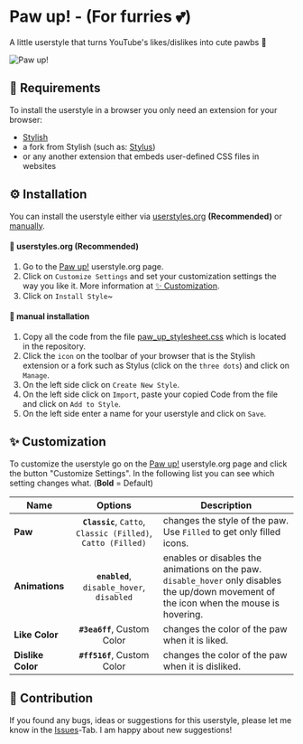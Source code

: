 # Paw up! - (For furries 💕)
A little userstyle that turns YouTube's likes/dislikes into cute pawbs 🐾

![Paw up!](https://user-images.githubusercontent.com/37185496/154813212-e563ce14-d775-4572-84d3-08d551a403aa.gif)

## 📝 Requirements
To install the userstyle in a browser you only need an extension for your browser:
- [Stylish](https://userstyles.org/help/stylish)
- a fork from Stylish (such as: [Stylus](https://github.com/openstyles/stylus))
- or any another extension that embeds user-defined CSS files in websites

## ⚙ Installation 
You can install the userstyle either via [userstyles.org](#-userstylesorg-recommended) **(Recommended)** or [manually](#-manual-installation).

#### 🔰 userstyles.org (Recommended)
1. Go to the [Paw up!](https://userstyles.org/styles/169802) userstyle.org page.
2. Click on `Customize Settings` and set your customization settings the way you like it. More information at [✨ Customization](#-customization).
3. Click on `Install Style`~

#### 🔧 manual installation
1. Copy all the code from the file [paw_up_stylesheet.css](https://github.com/FulytheFox/paw-up-userstyle/blob/main/paw_up_stylesheet.css) which is located in the repository.
2. Click the `icon` on the toolbar of your browser that is the Stylish extension or a fork such as Stylus (click on the `three dots`) and click on `Manage`.
3. On the left side click on `Create New Style`.
4. On the left side click on `Import`, paste your copied Code from the file and click on `Add to Style`.
5. On the left side enter a name for your userstyle and click on `Save`.

## ✨ Customization
To customize the userstyle go on the [Paw up!](https://userstyles.org/styles/169802) userstyle.org page and click the button "Customize Settings". In the following list you can see which setting changes what.
(**Bold** = Default)

Name | Options | Description
------------ | :-------------: | -------------
**Paw** | **`Classic`**, `Catto`, `Classic (Filled)`, `Catto (Filled)` | changes the style of the paw. Use `Filled` to get only filled icons.
**Animations** | **`enabled`**, `disable_hover`, `disabled` | enables or disables the animations on the paw. `disable_hover` only disables the up/down movement of the icon when the mouse is hovering.
**Like Color** | **`#3ea6ff`**, Custom Color | changes the color of the paw when it is liked. 
**Dislike Color** | **`#ff516f`**, Custom Color | changes the color of the paw when it is disliked. 


## 👏 Contribution
If you found any bugs, ideas or suggestions for this userstyle, please let me know in the [Issues](https://github.com/FulytheFox/paw-up-userstyle/issues)-Tab. I am happy about new suggestions!
